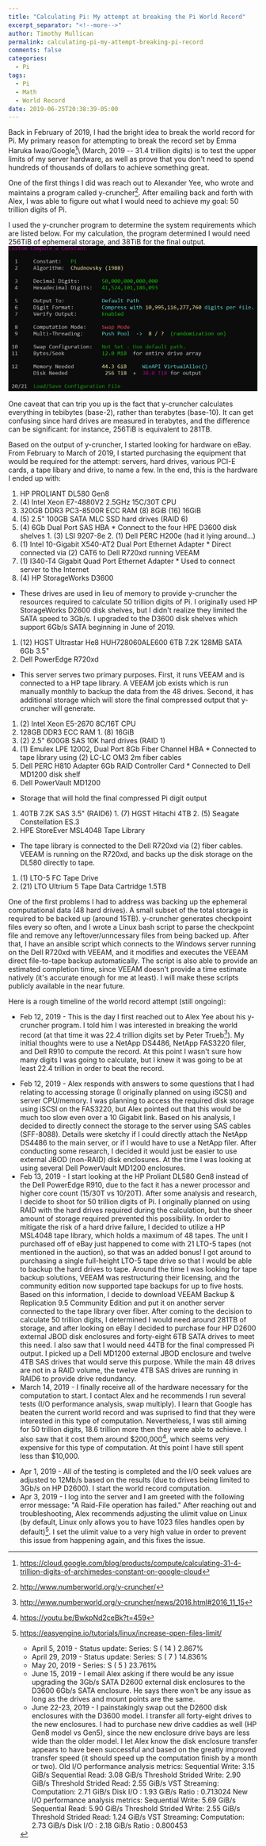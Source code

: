 ```yaml
---
title: "Calculating Pi: My attempt at breaking the Pi World Record"
excerpt_separator: "<!--more-->"
author: Timothy Mullican
permalink: calculating-pi-my-attempt-breaking-pi-record
comments: false
categories:
  - Pi
tags:
  - Pi
  - Math
  - World Record
date: 2019-06-25T20:38:39-05:00
---
```


Back in February of 2019, I had the bright idea to break the world record for Pi. My primary reason for attempting to break the record set by Emma Haruka Iwao/Google[^1]\ (March, 2019 -- 31.4 trillion digits) is to test the upper limits of my server hardware, as well as prove that you don't need to spend hundreds of thousands of dollars to achieve something great.

[^1]: <https://cloud.google.com/blog/products/compute/calculating-31-4-trillion-digits-of-archimedes-constant-on-google-cloud>

One of the first things I did was reach out to Alexander Yee, who wrote and maintains a program called y-cruncher[^2]. After emailing back and forth with Alex, I was able to figure out what I would need to achieve my goal: 50 trillion digits of Pi.

[^2]: <http://www.numberworld.org/y-cruncher/>

I used the y-cruncher program to determine the system requirements which are listed below. For my calculation, the program determined I would need 256TiB of ephemeral storage, and 38TiB for the final output.
![y-cruncher calculation values](/images/y-cruncher-calculation-values.PNG)

One caveat that can trip you up is the fact that y-cruncher calculates everything in tebibytes (base-2), rather than terabytes (base-10). It can get confusing since hard drives are measured in terabytes, and the difference can be significant: for instance, 256TiB is equivalent to 281TB.

Based on the output of y-cruncher, I started looking for hardware on eBay. From February to March of 2019, I started purchasing the equipment that would be required for the attempt: servers, hard drives, various PCI-E cards, a tape libary and drive, to name a few. In the end, this is the hardware I ended up with:
1. HP PROLIANT DL580 Gen8
  1. (4) Intel Xeon E7-4880V2 2.5GHz 15C/30T CPU
  2. 320GB DDR3 PC3-8500R ECC RAM
      (8) 8GiB
      (16) 16GiB
  3. (5) 2.5" 100GB SATA MLC SSD hard drives (RAID 6)
  4. (4) 6Gb Dual Port SAS HBA
    * Connect to the four HPE D3600 disk shelves
    1. (3) LSI 9207-8e
    2. (1) Dell PERC H200e (had it lying around...)
  5. (1) Intel 10-Gigabit X540-AT2 Dual Port Ethernet Adapter
    * Direct connected via (2) CAT6 to Dell R720xd running VEEAM
  6. (1) I340-T4 Gigabit Quad Port Ethernet Adapter
    * Used to connect server to the Internet
2. (4) HP StorageWorks D3600
  * These drives are used in lieu of memory to provide y-cruncher the resources required to calculate 50 trillion digits of Pi. I originally used HP StorageWorks D2600 disk shelves, but I didn't realize they limited the SATA speed to 3Gb/s. I upgraded to the D3600 disk shelves which support 6Gb/s SATA beginning in June of 2019.
  1. (12) HGST Ultrastar He8 HUH728060ALE600 6TB 7.2K 128MB SATA 6Gb 3.5"
3. Dell PowerEdge R720xd
  * This server serves two primary purposes. First, it runs VEEAM and is connected to a HP tape library. A VEEAM job exists which is run manually monthly to backup the data from the 48 drives. Second, it has additional storage which will store the final compressed output that y-cruncher will generate.
  1. (2) Intel Xeon E5-2670 8C/16T CPU
  2. 128GB DDR3 ECC RAM
    1. (8) 16GiB
  3. (2) 2.5" 600GB SAS 10K hard drives (RAID 1)
  4. (1) Emulex LPE 12002, Dual Port 8Gb Fiber Channel HBA
    * Connected to tape library using (2) LC-LC OM3 2m fiber cables
  5. Dell PERC H810 Adapter 6Gb RAID Controller Card
    * Connected to Dell MD1200 disk shelf
4. Dell PowerVault MD1200
  * Storage that will hold the final compressed Pi digit output
  1. 40TB 7.2K SAS 3.5" (RAID6)
    1. (7) HGST Hitachi 4TB
    2. (5) Seagate Constellation ES.3
5. HPE StoreEver MSL4048 Tape Library
  * The tape library is connected to the Dell R720xd via (2) fiber cables. VEEAM is running on the R720xd, and backs up the disk storage on the DL580 directly to tape.
  1. (1) LTO-5 FC Tape Drive
  2. (21) LTO Ultrium 5 Tape Data Cartridge 1.5TB

One of the first problems I had to address was backing up the ephemeral computational data (48 hard drives). A small subset of the total storage is required to be backed up (around 15TB). y-cruncher generates checkpoint files every so often, and I wrote a Linux bash script to parse the checkpoint file and remove any leftover/unncessary files from being backed up. After that, I have an ansible script which connects to the Windows server running on the Dell R720xd with VEEAM, and it modifies and executes the VEEAM direct file-to-tape backup automatically. The script is also able to provide an estimated completion time, since VEEAM doesn't provide a time estimate natively (it's accurate enough for me at least). I will make these scripts publicly available in the near future.

Here is a rough timeline of the world record attempt (still ongoing):
  * Feb 12, 2019 - This is the day I first reached out to Alex Yee about his y-cruncher program. I told him I was interested in breaking the world record (at that time it was 22.4 trillion digits set by Peter Trueb[^3]). My initial thoughts were to use a NetApp DS4486, NetApp FAS3220 filer, and Dell R910 to compute the record. At this point I wasn't sure how many digits I was going to calculate, but I knew it was going to be at least 22.4 trillion in order to beat the record.

[^3]: <http://www.numberworld.org/y-cruncher/news/2016.html#2016_11_15>

  * Feb 12, 2019 - Alex responds with answers to some questions that I had relating to accessing storage (I originally planned on using iSCSI) and server CPU/memory. I was planning to access the required disk storage using iSCSI on the FAS3220, but Alex pointed out that this would be much too slow even over a 10 Gigabit link. Based on his analysis, I decided to directly connect the storage to the server using SAS cables (SFF-8088). Details were sketchy if I could directly attach the NetApp DS4486 to the main server, or if I would have to use a NetApp filer. After conducting some research, I decided it would just be easier to use external JBOD (non-RAID) disk enclosures. At the time I was looking at using several Dell PowerVault MD1200 enclosures.
  * Feb 13, 2019 - I start looking at the HP Proliant DL580 Gen8 instead of the Dell PowerEdge R910, due to the fact it has a newer processor and higher core count (15/30T vs 10/20T). After some analysis and research, I decide to shoot for 50 trillion digits of Pi. I originally planned on using RAID with the hard drives required during the calculation, but the sheer amount of storage required prevented this possibility. In order to mitigate the risk of a hard drive failure, I decided to utilize a HP MSL4048 tape library, which holds a maximum of 48 tapes. The unit I purchased off of eBay just happened to come with 21 LTO-5 tapes (not mentioned in the auction), so that was an added bonus! I got around to purchasing a single full-height LTO-5 tape drive so that I would be able to backup the hard drives to tape. Around the time I was looking for tape backup solutions, VEEAM was restructuring their licensing, and the community edition now supported tape backups for up to five hosts. Based on this information, I decide to download VEEAM Backup & Replication 9.5 Community Edition and put it on another server connected to the tape library over fiber. After coming to the decision to calculate 50 trillion digits, I determined I would need around 281TB of storage, and after looking on eBay I decided to purchase four HP D2600 external JBOD disk enclosures and forty-eight 6TB SATA drives to meet this need. I also saw that I would need 44TB for the final compressed Pi output. I picked up a Dell MD1200 external JBOD enclosure and twelve 4TB SAS drives that would serve this purpose. While the main 48 drives are not in a RAID volume, the twelve 4TB SAS drives are running in RAID6 to provide drive redundancy.
  * March 14, 2019 - I finally receive all of the hardware necessary for the computation to start. I contact Alex and he recommends I run several tests (I/O performance analysis, swap multiply). I learn that Google has beaten the current world record and was suprised to find that they were interested in this type of computation. Nevertheless, I was still aiming for 50 trillion digits, 18.6 trillion more then they were able to achieve. I also saw that it cost them around $200,000[^4], which seems very expensive for this type of computation. At this point I have still spent less than $10,000.

[^4]: <https://youtu.be/BwkpNd2ceBk?t=459>

  * Apr 1, 2019 - All of the testing is completed and the I/O seek values are adjusted to 12Mb/s based on the results (due to drives being limited to 3Gb/s on HP D2600). I start the world record computation.
  * Apr 3, 2019 - I log into the server and I am greeted with the following error message: "A Raid-File operation has failed." After reaching out and troubleshooting, Alex recommends adjusting the ulimit value on Linux (by default, Linux only allows you to have 1023 files handles open by default)[^5]. I set the ulimit value to a very high value in order to prevent this issue from happening again, and this fixes the issue.

[^5]: <https://easyengine.io/tutorials/linux/increase-open-files-limit/>

    * April 5, 2019  - Status update: Series: S ( 14 ) 2.867%
    * April 29, 2019 - Status update: Series: S ( 7 ) 14.836%
    * May 20, 2019   - Series: S ( 5 ) 23.761%
    * June 15, 2019  - I email Alex asking if there would be any issue upgrading the 3Gb/s SATA D2600 external disk enclosures to the D3600 6Gb/s SATA enclosure. He says there won't be any issue as long as the drives and mount points are the same.
    * June 22-23, 2019 - I painstakingly swap out the D2600 disk enclosures with the D3600 model. I transfer all forty-eight drives to the new enclosures. I had to purchase new drive caddies as well (HP Gen8 model vs Gen5), since the new enclosure drive bays are less wide than the older model. I let Alex know the disk enclosure transfer appears to have been successful and based on the greatly improved transfer speed (it should speed up the computation finish by a month or two).
      Old I/O performance analysis metrics:
        Sequential Write:         3.15 GiB/s
        Sequential Read:          3.08 GiB/s
        Threshold Strided Write:  2.90 GiB/s
        Threshold Strided Read:   2.55 GiB/s
        VST Streaming:
          Computation:  2.71 GiB/s
          Disk I/O   :  1.93 GiB/s
          Ratio      :  0.713024
      New I/O performance analysis metrics:
        Sequential Write:         5.69 GiB/s
        Sequential Read:          5.90 GiB/s
        Threshold Strided Write:  2.55 GiB/s
        Threshold Strided Read:   1.24 GiB/s
        VST Streaming:
          Computation:  2.73 GiB/s
          Disk I/O   :  2.18 GiB/s
          Ratio      :  0.800453